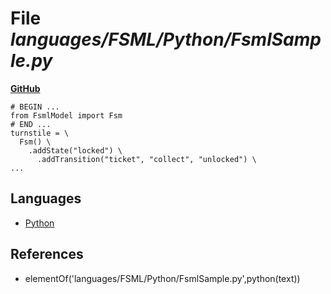 # File _languages/FSML/Python/FsmlSample.py_
**[GitHub](https://github.com/softlang/yas/blob/master/languages/FSML/Python/FsmlSample.py)**
```
# BEGIN ...
from FsmlModel import Fsm
# END ...
turnstile = \
  Fsm() \
    .addState("locked") \
      .addTransition("ticket", "collect", "unlocked") \
...
```

## Languages
* [Python](../languages/Python.md)

## References
* elementOf('languages/FSML/Python/FsmlSample.py',python(text))
